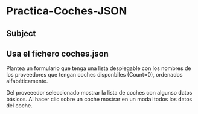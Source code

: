 # Practica-Coches-JSON


## Subject
Usa el fichero coches.json
--------------------------
Plantea un formulario que tenga una lista desplegable con los nombres de los proveedores
que tengan coches disponbiles (Count=0), ordenados alfabéticamente.

Del proveeedor seleccionado mostrar la lista de coches con algunso datos básicos.
Al hacer clic sobre un coche mostrar en un modal todos los datos del coche.